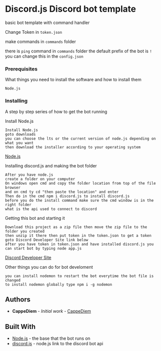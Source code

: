 # Discord.js Discord bot template
basic bot template with command handler

Change Token in ``token.json``

make commands in ``commands`` folder

there is ``ping`` command in ``commands`` folder
the default prefix of the bot is ``!`` you can change this in the ``config.json``
### Prerequisites

What things you need to install the software and how to install them

```
Node.js
```
### Installing

A step by step series of how to get the bot running

Install Node.js

```
Install Node.js
goto downloads
you can choose the lts or the current version of node.js depending on what you want
then download the installer according to your operating system
```
[Node.js](https://nodejs.org/en/) 

Installing discord.js and making the bot folder

```
After you have node.js
create a folder on your computer
On windows open cmd and copy the folder location from top of the file browser
and on cmd ty cd "then paste the location" and enter
Then do in the cmd npm i discord.js to install discord.js 
before you do the install command make sure the cmd window is in the right folder
what is the api used to connect to discord
```

Getting this bot and starting it
```
Download this project as a zip file then move the zip file to the folder you created
then unzip it there then put token in the token.json to get a token goto Discord Developer Site link below
after you have token in token.json and have installed discord.js you can start bot by typing node app.js
```
[Discord Developer Site](https://discordapp.com/developers/applications/)

Other things you can do for bot develoment
```
you can install nodemon to restart the bot everytime the bot file is changed
to install nodemon globally type npm i -g nodemon
```

## Authors

* **CappeDiem** - *Initial work* - [CappeDiem](https://github.com/CappeDiem)

## Built With

* [Node.js](https://nodejs.org/en/) - the base that the bot runs on
* [discord.js](https://discord.js.org/#/) - node.js link to the discord bot api
